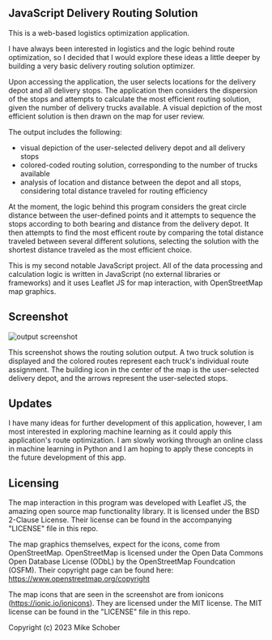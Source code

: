 
## JavaScript Delivery Routing Solution

This is a web-based logistics optimization application. 

I have always been interested in logistics and the logic behind route optimization, so I decided that I would explore these ideas a little deeper by building a very basic delivery routing solution optimizer.

Upon accessing the application, the user selects locations for the delivery depot and all delivery stops. The application then considers the dispersion of the stops and attempts to calculate the most efficient routing solution, given the number of delivery trucks available. A visual depiction of the most efficient solution is then drawn on the map for user review.

The output includes the following:
* visual depiction of the user-selected delivery depot and all delivery stops
* colored-coded routing solution, corresponding to the number of trucks available
* analysis of location and distance between the depot and all stops, considering total distance traveled for routing efficiency

At the moment, the logic behind this program considers the great circle distance between the user-defined points and it attempts to sequence the stops according to both bearing and distance from the delivery depot. It then attempts to find the most efficent route by comparing the total distance traveled between several different solutions, selecting the solution with the shortest distance traveled as the most efficient choice.

This is my second notable JavaScript project. All of the data processing and calculation logic is written in JavaScript (no external libraries or frameworks) and it uses Leaflet JS for map interaction, with OpenStreetMap map graphics.

## Screenshot
![output screenshot](https://github.com/Runningman47/delivery-routing-solution/blob/main/screenshot1.jpg)

This screenshot shows the routing solution output. A two truck solution is displayed and the colored routes represent each truck's individual route assignment. The building icon in the center of the map is the user-selected delivery depot, and the arrows represent the user-selected stops.

## Updates
I have many ideas for further development of this application, however, I am most interested in exploring machine learning as it could apply this application's route optimization. I am slowly working through an online class in machine learning in Python and I am hoping to apply these concepts in the future development of this app.

## Licensing
The map interaction in this program was developed with Leaflet JS, the amazing open source map functionality library. It is licensed under the BSD 2-Clause License. Their license can be found in the accompanying "LICENSE" file in this repo.
    
The map graphics themselves, expect for the icons, come from OpenStreetMap. OpenStreetMap is licensed under the Open Data Commons Open Database License (ODbL) by the OpenStreetMap Foundcation (OSFM). Their copyright page can be found here: https://www.openstreetmap.org/copyright 

The map icons that are seen in the screenshot are from ionicons (https://ionic.io/ionicons). They are licensed under the MIT license. The MIT license can be found in the "LICENSE" file in this repo.

Copyright (c) 2023 Mike Schober

